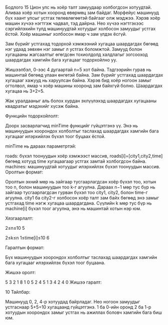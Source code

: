 Бодлого 15
Цион улс нь хоёр талт замуудаар холбогдсон хотуудтай. Аливаа хоёр хотын хооронд өвөрмөц зам байдаг. Морфейус машинууд бүх хаант улсыг устгах төлөвлөгөөтэй байгааг олж мэджээ. Хэрэв хоёр машин хүчээ нэгтгэж чадвал, тэд дайрна. Нео хүчээ нэгтгэхээс сэргийлэхийн тулд машинуудтай хотуудыг холбосон замуудыг устгах ёстой. Хоёр машиныг холбосон ямар ч зам үлдэх ёсгүй.

Зам бүрийг устгахад тодорхой хэмжээний хугацаа шаардагдах бөгөөд нэг удаад зөвхөн нэг замыг л устгах боломжтой. Замууд болон хугацааны жагсаалтыг өгөгдсөн тохиолдолд халдлагыг зогсооход шаардагдах хамгийн бага хугацааг тодорхойлно уу.

Жишээлбэл, 0-ээс 4 дугаартай n=5 хот байна. Тэдгээрийн гурав нь машинтай бөгөөд улаан өнгөтэй байна. Зам бүрийг устгахад шаардагдах хугацааг хажууд нь харуулсан байна. Хэрэв бид хоёр ногоон замыг огтолвол, ямар ч хоёр машины хооронд зам байхгүй болно. Шаардагдах хугацаа нь 3+2=5.

Жак уралдааныг аль болох хурдан эхлүүлэхэд шаардагдах хугацааны квадратыг мэдэхийг хүсэж байна.

Функцийн тодорхойлолт:

Доорх засварлагчид minTime функцийг гүйцэтгэнэ үү. Энэ нь машинуудын хоорондох холболтыг таслахад шаардагдах хамгийн бага хугацааг илэрхийлэх бүхэл тоог буцаах ёстой.

minTime нь дараах параметртэй:

roads: бүхэл тоонуудын хоёр хэмжээст массив, roads[i]=[city1,city2,time] бөгөөд хотууд time хугацаагаар устгах замтай холбогдсон байна. machines: машинуудтай хотуудыг илэрхийлэх бүхэл тоонуудын массив. Оролтын формат:

Оролтын эхний мөр нь зайгаар тусгаарлагдсан хоёр бүхэл тоо, хотын тоо n, болон машинуудын тоо k-г агуулна. Дараах n−1 мөр тус бүр нь зайгаар тусгаарлагдсан гурван бүхэл тоо city1, city2, болон time-г агуулна. city1 ба city2-г холбосон хоёр талт зам байх бөгөөд энэ замыг устгахад time нэгж хугацаа шаардагдана. Сүүлийн k мөр тус бүр нь machine[i] бүхэл тоог агуулна, энэ нь машинтай хотын нэр юм.

Хязгаарлалт:

2≤n≤10 5

2≤k≤n 1≤time[i]≤10 6

Гаралтын формат:

Бүх машинуудын хоорондох холболтыг таслахад шаардагдах хамгийн бага хугацааг илэрхийлэх бүхэл тоог буцаана.

Жишээ оролт:

5 3 2 1 8 1 0 5 2 4 5 1 3 4 2 4 0 Жишээ гаралт:

10 Тайлбар:

Машинууд 0, 2, 4-р хотуудад байрладаг. Нео ногоон замуудыг устгаснаар 5+5=10 хугацаанд гүйцэтгэнэ. 1 ба 0-ийн оронд 2 ба 1-р хотуудын хоорондох замыг устгах нь ажиллах боловч хамгийн бага биш юм.